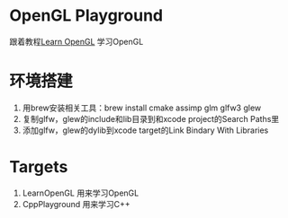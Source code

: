 # OpenGL Playground
跟着教程[Learn OpenGL](https://learnopengl.com/Introduction) 学习OpenGL

# 环境搭建
1. 用brew安装相关工具：brew install cmake assimp glm glfw3 glew
2. 复制glfw，glew的include和lib目录到和xcode project的Search Paths里
3. 添加glfw，glew的dylib到xcode target的Link Bindary With Libraries


# Targets
1. LearnOpenGL 用来学习OpenGL
2. CppPlayground 用来学习C++
